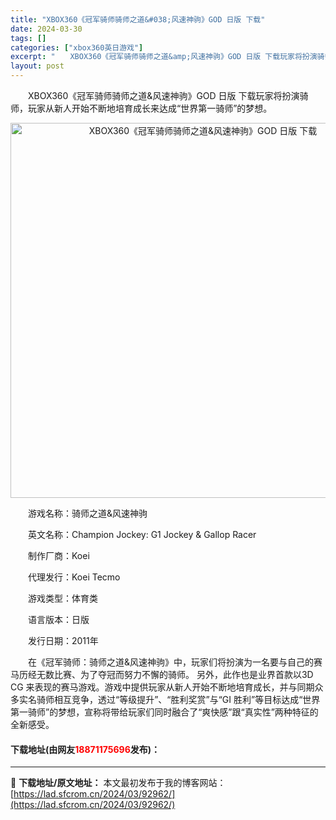 ```yaml
---
title: "XBOX360《冠军骑师骑师之道&#038;风速神驹》GOD 日版 下载"
date: 2024-03-30
tags: []
categories: ["xbox360英日游戏"]
excerpt: "　　XBOX360《冠军骑师骑师之道&amp;风速神驹》GOD 日版 下载玩家将扮演骑师，玩家从新人开始不断地培育成长来达成&ldquo;世界第一骑师&rdquo;的梦想。 　　游戏名称：骑师之道&amp;风速神驹 　　英文名称：Champion Jockey: G1 Jockey &amp; Ga&hellip;"
layout: post
---
```


 <p>　　XBOX360《冠军骑师骑师之道&amp;风速神驹》GOD 日版 下载玩家将扮演骑师，玩家从新人开始不断地培育成长来达成&ldquo;世界第一骑师&rdquo;的梦想。</p> <p align="center"><img align="" border="0" src="https://lad.sfcrom.cn/wp-content/uploads/2024/03/20240330_6607dbd0bf0b1.webp" width="600" alt="XBOX360《冠军骑师骑师之道&amp;风速神驹》GOD 日版 下载" /></p> <p>　　游戏名称：骑师之道&amp;风速神驹</p> <p>　　英文名称：Champion Jockey: G1 Jockey &amp; Gallop Racer</p> <p>　　制作厂商：Koei</p> <p>　　代理发行：Koei Tecmo</p> <p>　　游戏类型：体育类</p> <p>　　语言版本：日版</p> <p>　　发行日期：2011年</p> <p>　　在《冠军骑师：骑师之道&amp;风速神驹》中，玩家们将扮演为一名要与自己的赛马历经无数比赛、为了夺冠而努力不懈的骑师。 另外，此作也是业界首款以3D CG 来表现的赛马游戏。游戏中提供玩家从新人开始不断地培育成长，并与同期众多实名骑师相互竞争，透过&ldquo;等级提升&rdquo;、&ldquo;胜利奖赏&rdquo;与&ldquo;GI 胜利&rdquo;等目标达成&ldquo;世界第一骑师&rdquo;的梦想，宣称将带给玩家们同时融合了&ldquo;爽快感&rdquo;跟&ldquo;真实性&rdquo;两种特征的全新感受。</p> <p><h4>下载地址(由网友<font color="red">18871175696</font>发布)：</h4></p> 

---
📖 **下载地址/原文地址：** 本文最初发布于我的博客网站：[https://lad.sfcrom.cn/2024/03/92962/](https://lad.sfcrom.cn/2024/03/92962/)
